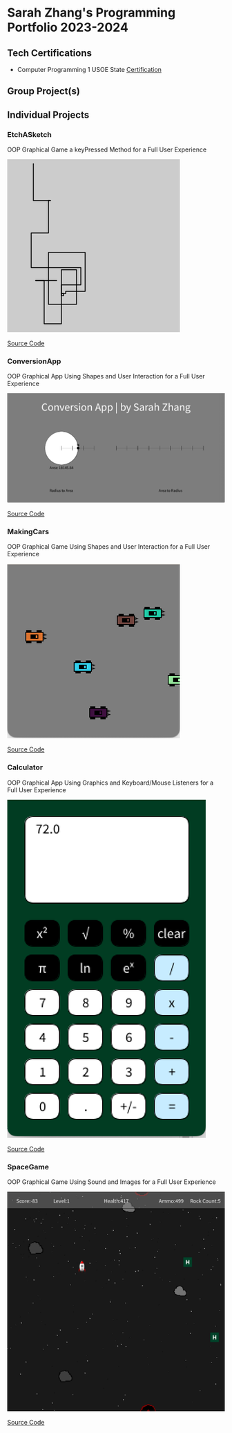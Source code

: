 # Sarah Zhang's Programming Portfolio 2023-2024

## Tech Certifications
* Computer Programming 1 USOE State [Certification](https://github.com/SimplySnowflake2/ProgrammingPortfolio/blob/main/pdf/CompProg1.pdf)

## Group Project(s)

## Individual Projects

### EtchASketch
OOP Graphical Game a keyPressed Method for a Full User Experience 

![Gameplay](https://github.com/SimplySnowflake2/ProgrammingPortfolio/blob/main/images/line-000925.png?raw=true)

[Source Code](https://github.com/SimplySnowflake2/ProgrammingPortfolio/blob/main/src/EtchASketch.zip)

### ConversionApp
OOP Graphical App Using Shapes and User Interaction for a Full User Experience 

![UserExperience](https://github.com/SimplySnowflake2/ProgrammingPortfolio/blob/main/images/UserExCA.png?raw=true)

[Source Code](https://github.com/SimplySnowflake2/ProgrammingPortfolio/blob/main/src/ConversionApp.zip)

### MakingCars
OOP Graphical Game Using Shapes and User Interaction for a Full User Experience 

![Gameplay](https://github.com/SimplySnowflake2/ProgrammingPortfolio/blob/main/images/GamePlayMC.png?raw=true)

[Source Code](https://github.com/SimplySnowflake2/ProgrammingPortfolio/blob/main/src/MakingCars.zip)

### Calculator
OOP Graphical App Using Graphics and Keyboard/Mouse Listeners for a Full User Experience 

![UserExperience](https://github.com/SimplySnowflake2/ProgrammingPortfolio/blob/main/images/UserExpCalc.png)

[Source Code](https://github.com/SimplySnowflake2/ProgrammingPortfolio/blob/main/src/CalculatorKeyboard%202.zip)

### SpaceGame
OOP Graphical Game Using Sound and Images for a Full User Experience 

![Gameplay](https://github.com/SimplySnowflake2/ProgrammingPortfolio/blob/main/images/GamePlaySG.png?raw=true)

[Source Code](https://github.com/SimplySnowflake2/ProgrammingPortfolio/blob/main/src/SpaceGame.zip)


